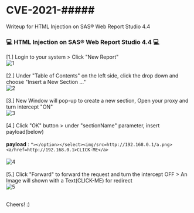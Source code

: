 # CVE-2021-#####
Writeup for HTML Injection on SAS® Web Report Studio 4.4

### :computer: HTML Injection on SAS® Web Report Studio 4.4 :computer:

\[1.\] Login to your system > Click "New Report"
<br>
<img src="https://github.com/saitamang/POC-DUMP/blob/main/SAS/Web%20Report%20Studio/img/1-%20create%20report.png" title="1">
<br><br>
[2.] Under "Table of Contents" on the left side, click the drop down and choose "Insert a New Section ..."
<br>
<img src="https://github.com/saitamang/POC-DUMP/blob/main/SAS/Web%20Report%20Studio/img/2-%20insert%20new%20section.png" title="2">
<br><br>
[3.] New Window will pop-up to create a new section, Open your proxy and turn intercept "ON"
<br>
<img src="https://github.com/saitamang/POC-DUMP/blob/main/SAS/Web%20Report%20Studio/img/3-%20intercept%20proxy.png" title="3">
<br><br>
[4.] Click "OK" button > under "sectionName" parameter, insert payload(below) 
<br><br>
**payload** : `"></option></select><img/src=http://192.168.0.1/a.png><a/href=http://192.168.0.1>CLICK-ME</a>`
<br><br>
<img src="https://github.com/saitamang/POC-DUMP/blob/main/SAS/Web%20Report%20Studio/img/4-%20edit%20payload.png" title="4">
<br><br>
[5.] Click "Forward" to forward the request and turn the intercept OFF > An Image will shown with a Text(CLICK-ME) for redirect
<br>
<img src="https://github.com/saitamang/POC-DUMP/blob/main/SAS/Web%20Report%20Studio/img/5-%20html%20injection%20success.png" title="5">
<br><br>

  
  Cheers! :)

